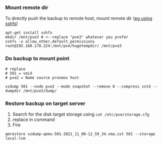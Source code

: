 ### Mount remote dir

To directly push the backup to remote host, mount remote dir ([eg using sshfs](https://www.digitalocean.com/community/tutorials/how-to-use-sshfs-to-mount-remote-file-systems-over-ssh))

```
apt-get install sshfs
mkdir /mnt/pve3 # <--replace "pve3" whatever you prefer
sshfs -o allow_other,default_permissions root@192.168.178.224:/mnt/pve/hugetempdir/ /mnt/pve3
```

### Do backup to mount point

```
# replace
# 501 = vmid
# pve2 = Name source proxmox host

vzdump 501 --node pve2 --mode snapshot --remove 0 --compress zstd --dumpdir /mnt/pve3/dump/
```


### Restore backup on target server

1. Search for the disk target storage using `cat /etc/pve/storage.cfg`
2. replace in command
3. Fire

```
qmrestore vzdump-qemu-501-2021_11_08-12_59_34.vma.zst 501 --storage local-lvm
```
